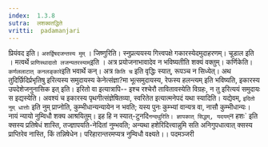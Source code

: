 ```yaml
---
index:  1.3.8
sutra:  लशक्वतद्धिते
vritti:  padamanjari
---
```


प्रियंवद इति। `अरुर्द्विषदजन्तस्य मुम्` । जिष्णुरिति। स्नुप्रत्ययस्य गित्त्वपक्षे गकारस्येदमुदाहरणम्। चूडाल इति । मत्वर्थे `प्राणिस्थादातो लजन्यतरस्याम्`इति । अत्र प्रयोजनाभावादेव न भविष्यतीति शक्यं वक्तुम्। कर्णिकेति। `कर्णललाटात् कनलङ्कारे`इति भवार्थे कन्। अत्र `किति च` इति वृद्धिः स्यात्, रूपञ्च न सिध्येत्। अथ तुदिर्छिदिर्प्रभृतिषु इरित्यस्य समुदायस्य केनेत्संज्ञा?मा भूत्समुदायस्य, रेफस्य हलन्त्यम् इति भविष्यति, इकारस्य उपदेशेजनुनासिक इत् इति। इरितो वा इत्यात्रापि-- इश्च रश्चेरौ तावितावस्येति विग्रहः, न तु इरित्ययं समुदायः स इद्यस्येति। अवश्यं च इकारस्य पृथगीत्संज्ञेषितव्या, स्वरितेत इत्यात्मनेपदं यथा स्यादिति। यद्येवम्, `इदितो नुम् धात्तोः` इति नुम् प्राप्नोति, कुम्भीधान्यन्यायेन न भवति; यस्य पुनः कुम्भ्यां वान्यत्र वा, नासौ कुम्भीधान्यः। नायं न्यायो नुम्विधौ शक्य आश्रयितुम्। इह हि न स्यात्-टुनदि` नन्दथुरिति। ज्ञापकात् सिद्धम्, यदयम् `न हशः` इति क्सस्य प्रतिषेधं शास्ति, तज्ज्ञापयति-नेदितां नुम्भवति; अन्यथा हशेरिदित्त्वान्नुमि सति अनिगुपधात्वात् क्सस्य प्राप्तिरेव नास्ति, किं तन्निषेधेन। परिहारान्तरमप्यत्र नुम्विधौ वक्ष्यते।। 
पदमञ्जरी
